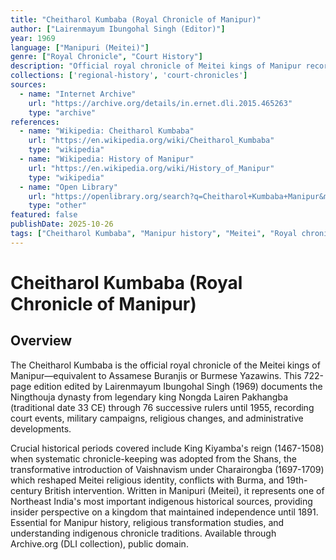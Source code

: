 ```yaml
---
title: "Cheitharol Kumbaba (Royal Chronicle of Manipur)"
author: ["Lairenmayum Ibungohal Singh (Editor)"]
year: 1969
language: ["Manipuri (Meitei)"]
genre: ["Royal Chronicle", "Court History"]
description: "Official royal chronicle of Meitei kings of Manipur recording day-to-day court events from legendary king Nongda Lairen Pakhangba (claimed 33 CE). This 722-page edition documents genealogy and major events of Ningthouja dynasty through 76 successive rulers until 1955. Covers crucial periods including King Kiyamba's reign when chronicle-keeping was learned from Shans, introduction of Vaishnavism under Charairongba, and conflicts with Burma and British intervention."
collections: ['regional-history', 'court-chronicles']
sources:
  - name: "Internet Archive"
    url: "https://archive.org/details/in.ernet.dli.2015.465263"
    type: "archive"
references:
  - name: "Wikipedia: Cheitharol Kumbaba"
    url: "https://en.wikipedia.org/wiki/Cheitharol_Kumbaba"
    type: "wikipedia"
  - name: "Wikipedia: History of Manipur"
    url: "https://en.wikipedia.org/wiki/History_of_Manipur"
    type: "wikipedia"
  - name: "Open Library"
    url: "https://openlibrary.org/search?q=Cheitharol+Kumbaba+Manipur&mode=everything"
    type: "other"
featured: false
publishDate: 2025-10-26
tags: ["Cheitharol Kumbaba", "Manipur history", "Meitei", "Royal chronicle", "Northeast India", "Ningthouja dynasty", "Vaishnavism", "Court history", "Burmese wars"]
---
```


# Cheitharol Kumbaba (Royal Chronicle of Manipur)

## Overview

The Cheitharol Kumbaba is the official royal chronicle of the Meitei kings of Manipur—equivalent to Assamese Buranjis or Burmese Yazawins. This 722-page edition edited by Lairenmayum Ibungohal Singh (1969) documents the Ningthouja dynasty from legendary king Nongda Lairen Pakhangba (traditional date 33 CE) through 76 successive rulers until 1955, recording court events, military campaigns, religious changes, and administrative developments.

Crucial historical periods covered include King Kiyamba's reign (1467-1508) when systematic chronicle-keeping was adopted from the Shans, the transformative introduction of Vaishnavism under Charairongba (1697-1709) which reshaped Meitei religious identity, conflicts with Burma, and 19th-century British intervention. Written in Manipuri (Meitei), it represents one of Northeast India's most important indigenous historical sources, providing insider perspective on a kingdom that maintained independence until 1891. Essential for Manipur history, religious transformation studies, and understanding indigenous chronicle traditions. Available through Archive.org (DLI collection), public domain.
